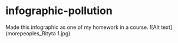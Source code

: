 # infographic-pollution
Made this infographic as one of my homework in a course.
![Alt text](morepeoples_Rityta 1.jpg)
